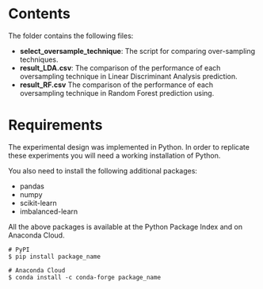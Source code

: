 # Contents
The folder contains the following files:
* **select_oversample_technique**: The script for comparing over-sampling techniques.
* **result_LDA.csv**: The comparison of the performance of each oversampling technique in Linear Discriminant Analysis prediction.
* **result_RF.csv** The comparison of the performance of each oversampling technique in Random Forest prediction using.


# Requirements
The experimental design was implemented in Python. In order to replicate these experiments you will need a working installation of Python.

You also need to install the following additional packages:
* pandas
* numpy
* scikit-learn
* imbalanced-learn

All the above packages is available at the Python Package Index and on Anaconda Cloud.

```
# PyPI
$ pip install package_name
```

```
# Anaconda Cloud
$ conda install -c conda-forge package_name
```